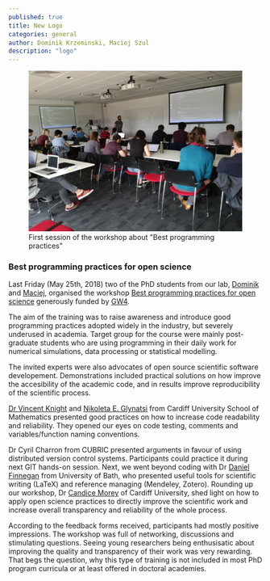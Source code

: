 ```yaml
---
published: true
title: New Logo
categories: general
author: Dominik Krzeminski, Maciej Szul
description: "logo"
---
```


<figure  class="center">
	<a href="/images/workshop_1.jpg"><img src="/images/workshop_1.jpg" alt=""></a>
	<figcaption>First session of the workshop about "Best programming practices"</figcaption>
</figure>

### Best programming practices for open science

Last Friday (May 25th, 2018) two of the PhD students from our lab, [Dominik](/people/dominik_krzeminski) and [Maciej](/people/maciej_szul), organised the workshop [Best programming practices for open science](https://sciprogramming.wordpress.com/) generously funded by [GW4](http://gw4.ac.uk/). 

The aim of the training was to raise awareness and introduce good programming practices adopted widely in the industry, but severely underused in academia. Target group for the course were mainly post-graduate students who are using programming in their daily work for numerical simulations, data processing or statistical modelling.

The invited experts were also advocates of open source scientific software developement. Demonstrations included practical solutions on how improve the accesibility of the academic code, and in results improve reproducibility of the scientific process.

[Dr Vincent Knight](https://twitter.com/drvinceknight) and [Nikoleta E. Glynatsi](https://twitter.com/nikoletaglyn) from Cardiff University School of Mathematics presented good practices on how to increase code readability and reliability. They opened our eyes on code testing, comments and variables/function naming conventions. 

Dr Cyril Charron from CUBRIC presented arguments in favour of using distributed version control systems. Participants could practice it during next GIT hands-on session. Next, we went beyond coding with Dr [Daniel Finnegan](https://twitter.com/Lancophone) from University of Bath, who presented useful tools for scientific writing (LaTeX) and reference managing (Mendeley, Zotero). Rounding up our workshop, Dr [Candice Morey](https://twitter.com/candicemorey) of Cardiff University, shed light on how to apply open science practices to directly improve the scientific work and increase overall transparency and reliability of the whole process.

According to the feedback forms received, participants had mostly positive impressions. The workshop was full of networking, discussions and stimulating questions. Seeing young researchers being enthusisatic about improving the quality and transparency of their work was very rewarding. That begs the question, why this type of training is not included in most PhD program curricula or at least offered in doctoral academies.
